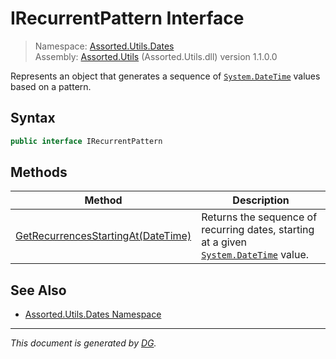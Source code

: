 ﻿# IRecurrentPattern Interface

> Namespace: [Assorted.Utils.Dates](index.md#assortedutilsdates-namespace)\
> Assembly: [Assorted.Utils](index.md) (Assorted.Utils.dll) version 1.1.0.0

Represents an object that generates a sequence of [`System.DateTime`](https://docs.microsoft.com/en-us/dotnet/api/system.datetime) values based on a pattern.

## Syntax

```csharp
public interface IRecurrentPattern
```

## Methods

Method | Description
--- | ---
[GetRecurrencesStartingAt(DateTime)](Assorted.Utils.Dates.IRecurrentPattern.GetRecurrencesStartingAt.md) | Returns the sequence of recurring dates, starting at a given [`System.DateTime`](https://docs.microsoft.com/en-us/dotnet/api/system.datetime) value.

## See Also

- [Assorted.Utils.Dates Namespace](index.md#assortedutilsdates-namespace)

---

_This document is generated by [DG](https://github.com/Khojasteh/dg)._
